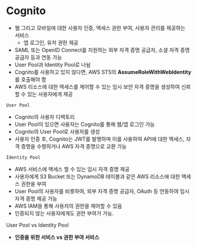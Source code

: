 # Cognito

- 웹 그리고 모바일에 대한 사용자 인증, 액세스 권한 부여, 사용자 관리를 제공하는 서비스
  - 앱 로그인, 유저 권한 제공
- SAML 또는 OpenID Connect를 지원하는 외부 자격 증명 공급자, 소셜 자격 증명 공급자 등과 연동 가능
- User Pool과 Identity Pool로 나뉨
- Cognito를 사용하고 있지 않다면, AWS STS의 **AssumeRoleWithWebIdentity**를 호출해야 함
- AWS 리소스에 대한 액세스를 제어할 수 있는 임시 보안 자격 증명을 생성하여 신뢰할 수 있는 사용자에게 제공

`User Pool`
- Cognito의 사용자 디렉토리
- User Pool이 있으면 사용자는 Cognito를 통해 웹/앱 로그인 가능
- Cognito의 User Pool로 사용자를 생성
- 사용자 인증 후, Cognito는 JWT를 발행하며 이를 사용하여 API에 대한 액세스, 자격 증명을 수행하거나 AWS 자격 증명으로 교환 가능

`Identity Pool`
- AWS 서비스에 액세스 할 수 있는 임시 자격 증명 제공
- 사용자에게 S3 Bucket 또는 DynamoDB 테이블과 같은 AWS 리소스에 대한 액세스 권한을 부여
- User Pool의 사용자를 비롯하여, 외부 자격 증명 공급자, OAuth 등 연동하여 임시 자격 증명 제공 가능
- AWS IAM을 통해 사용자의 권한을 제어할 수 있음
- 인증되지 않는 사용자에게도 권한 부여가 가능.

User Pool vs Identity Pool
- **인증을 위한 서비스 vs 권한 부여 서비스**